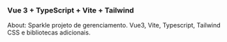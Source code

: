 ### Vue 3 + TypeScript + Vite + Tailwind

About:
Sparkle projeto de gerenciamento. Vue3, Vite, Typescript, Tailwind CSS e bibliotecas adicionais.